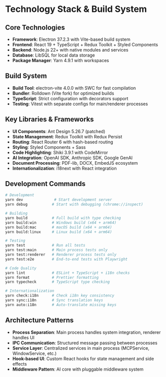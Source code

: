 # Technology Stack & Build System

## Core Technologies

- **Framework**: Electron 37.2.3 with Vite-based build system
- **Frontend**: React 19 + TypeScript + Redux Toolkit + Styled Components
- **Backend**: Node.js 22+ with native modules and services
- **Database**: LibSQL for local data storage
- **Package Manager**: Yarn 4.9.1 with workspaces

## Build System

- **Build Tool**: electron-vite 4.0.0 with SWC for fast compilation
- **Bundler**: Rolldown (Vite fork) for optimized builds
- **TypeScript**: Strict configuration with decorators support
- **Testing**: Vitest with separate configs for main/renderer processes

## Key Libraries & Frameworks

- **UI Components**: Ant Design 5.26.7 (patched)
- **State Management**: Redux Toolkit with Redux Persist
- **Routing**: React Router 6 with hash-based routing
- **Styling**: Styled Components + Sass
- **Code Highlighting**: Shiki 3.9.1 with CodeMirror
- **AI Integration**: OpenAI SDK, Anthropic SDK, Google GenAI
- **Document Processing**: PDF-lib, DOCX, EmbedJS ecosystem
- **Internationalization**: i18next with React integration

## Development Commands

```bash
# Development
yarn dev              # Start development server
yarn debug           # Start with debugging (chrome://inspect)

# Building
yarn build           # Full build with type checking
yarn build:win       # Windows build (x64 + arm64)
yarn build:mac       # macOS build (x64 + arm64)
yarn build:linux     # Linux build (x64 + arm64)

# Testing
yarn test            # Run all tests
yarn test:main       # Main process tests only
yarn test:renderer   # Renderer process tests only
yarn test:e2e        # End-to-end tests with Playwright

# Code Quality
yarn lint            # ESLint + TypeScript + i18n checks
yarn format          # Prettier formatting
yarn typecheck       # TypeScript type checking

# Internationalization
yarn check:i18n      # Check i18n key consistency
yarn sync:i18n       # Sync translation keys
yarn auto:i18n       # Auto-translate missing keys
```

## Architecture Patterns

- **Process Separation**: Main process handles system integration, renderer handles UI
- **IPC Communication**: Structured message passing between processes
- **Service Layer**: Centralized services in main process (MCPService, WindowService, etc.)
- **Hook-based UI**: Custom React hooks for state management and side effects
- **Middleware Pattern**: AI core with pluggable middleware system
